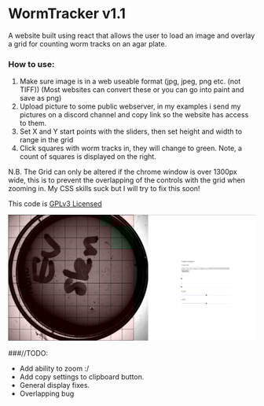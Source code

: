 # WormTracker v1.1


A website built using react that allows the user to load an image and overlay a grid for counting worm tracks on an agar plate.

### How to use:

1. Make sure image is in a web useable format (jpg, jpeg, png etc. (not TIFF)) (Most websites can convert these or you can go into paint and save as png)
2. Upload picture to some public webserver, in my examples i send my pictures on a discord channel and copy link so the website has access to them.
3. Set X and Y start points with the sliders, then set height and width to range in the grid
4. Click squares with worm tracks in, they will change to green. Note, a count of squares is displayed on the right.

N.B. The Grid can only be altered if the chrome window is over 1300px wide, this is to prevent the overlapping of the controls with the grid when zooming in. My CSS skills suck but I will try to fix this soon!

This code is [GPLv3 Licensed](https://github.com/mah51/WormTracker/blob/main/LICENSE)

![Screenshot of website](/screenshot.png)

###//TODO:

- Add ability to zoom :/
- Add copy settings to clipboard button.
- General display fixes. 
- Overlapping bug




